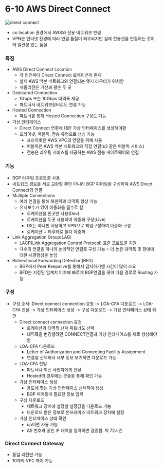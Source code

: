 # 6-10 AWS Direct Connect

![direct connect](https://imgnew.megazone.com/2020/01/20200128-1.png)

- co location 환경에서 AWS와 전용 네트워크 연결
- VPN은 인터넷 환경에 따라 연결 품질이 좌우되지만 실제 전용선을 연결하는 것이라 일관성 있는 품질

### 특징

- AWS Direct Connect Location
  - 각 리전마다 Direct Connect 로케이션이 존재
  - 실제 AWS 백본 네트워크와 연결되는 엣지 라우터가 위치함
  - 서울리전은 가산과 평촌 두 곳
- Dedicated Connection
  - 1Gbps 또는 10Gbps 대역폭 제공
  - 파트너사 네트워크장비로도 연결 가능
- Hosted Connection
  - 파트너를 통해 Hosted Connection 구성도 가능
- 가상 인터페이스
  - Direct Connect 연결에 대한 가상 인터페이스를 생성해야함
  - 프라이빗, 퍼블릭, 전송 유형으로 생성 가능
    - 프라이빗은 AWS VPC의 연결을 위해 사용
    - 퍼블릭은 AWS 백본 네트워크와 직접 연결(s3 같은 퍼블릭 서비스)
    - 전송은 라우팅 서비스를 제공하는 AWS 전송 게이트웨이와 연결

### 기능

- BGP 라우팅 프로토콜 사용
- 네트워크 경로를 서로 교환할 뿐만 아니라 BGP 피어링을 구성하여 AWS Direct Connect와 연결
- Multiple Connections
  - 여러 연결을 통해 복원력과 대역폭 향상 가능
  - 유지보수가 있어 이중화를 필수로 함
    - 로케이션을 한곳만 사용(Dev)
    - 로케이션을 두곳 사용하여 이중화 구성(Live)
    - DX는 하나만 사용하고 VPN으로 백업구성하여 이중화 구성
    - 로케이션 + 라우터로 둘다 이중화
- Link Aggregation Group(LAG)
  - LACP(Link Aggregation Control Protocol) 표준 프로토콜 지원
  - 다수의 연결을 하나의 논리적인 연결로 구성 가능 = 더 높은 대역폭 및 장애에 대한 내결함성을 높임
- Bidirectional Forwarding Detection(BFD)
  - BGP에서 Peer Keepalive를 통해서 감지하기엔 시간이 많이 소요
  - BFD는 지정된 임계치 이후에 빠르게 BGP연결을 끊어 다음 경로로 Routing 가능

### 구성

- 구성 순서: Direct connect connection 요청 -> LOA-CFA 다운로드 -> LOA-CFA 전달 -> 가상 인터페이스 생성 -> 구성 다운로드 -> 가상 인터페이스 상태 확인
  - Direct connect connection 요청
    - 로케이션과 대역폭 선택 파트너도 선택
    - 대역폭을 변경할려면 CONNECT연결과 가상 인터페이스를 새로 생성해야함
  - LOA-CFA 다운로드
    - Letter of Authorization and Connecting Facility Assignment
    - 연결일 선택해서 세부 정보 보기하면 다운로드 가능
  - LOA-CFA 전달
    - 파트너나 회선 사업자에게 전달
    - Hosted의 경우에는 콘솔을 통해 확인 가능
  - 가상 인터페이스 생성
    - 용도에 맞는 가상 인터페이스 선택하여 생성
    - BGP 피어링에 필요한 정보 입력
  - 구성 다운로드
    - 네트워크 장치에 설정할 설정값을 다운로드 가능
    - 다운로드 받은 정보로 온프레미스 네트워크 장치에 설정
  - 가상 인터페이스 상태 확인
    - up이면 사용 가능
    - AS 번호와 공인 IP 대역을 입력하면 검증함. 약 72시간

### Direct Connect Gateway

- 동일 리전만 가능
- 10개의 VPC 까지 가능
